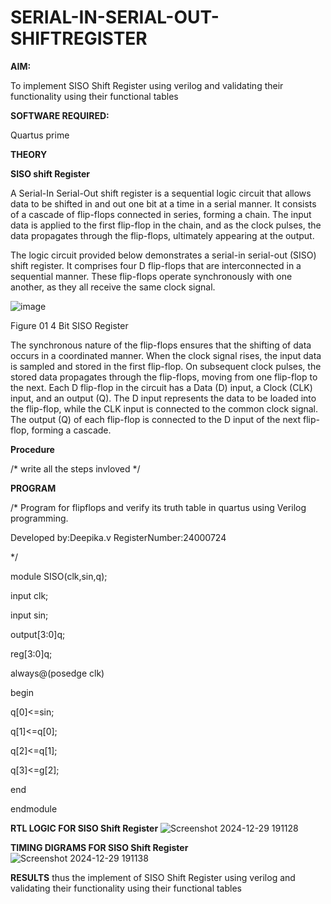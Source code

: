 # SERIAL-IN-SERIAL-OUT-SHIFTREGISTER

**AIM:**

To implement  SISO Shift Register using verilog and validating their functionality using their functional tables

**SOFTWARE REQUIRED:**

Quartus prime

**THEORY**

**SISO shift Register**

A Serial-In Serial-Out shift register is a sequential logic circuit that allows data to be shifted in and out one bit at a time in a serial manner. It consists of a cascade of flip-flops connected in series, forming a chain. The input data is applied to the first flip-flop in the chain, and as the clock pulses, the data propagates through the flip-flops, ultimately appearing at the output.

The logic circuit provided below demonstrates a serial-in serial-out (SISO) shift register. It comprises four D flip-flops that are interconnected in a sequential manner. These flip-flops operate synchronously with one another, as they all receive the same clock signal.

![image](https://github.com/naavaneetha/SERIAL-IN-SERIAL-OUT-SHIFTREGISTER/assets/154305477/e81c4072-37f9-46c6-8145-566764b74c3a)

Figure 01 4 Bit SISO Register

The synchronous nature of the flip-flops ensures that the shifting of data occurs in a coordinated manner. When the clock signal rises, the input data is sampled and stored in the first flip-flop. On subsequent clock pulses, the stored data propagates through the flip-flops, moving from one flip-flop to the next.
Each D flip-flop in the circuit has a Data (D) input, a Clock (CLK) input, and an output (Q). The D input represents the data to be loaded into the flip-flop, while the CLK input is connected to the common clock signal. The output (Q) of each flip-flop is connected to the D input of the next flip-flop, forming a cascade.

**Procedure**

/* write all the steps invloved */

**PROGRAM**

/* Program for flipflops and verify its truth table in quartus using Verilog programming.

Developed by:Deepika.v 
RegisterNumber:24000724

*/

module SISO(clk,sin,q);

input clk;

input sin;

output[3:0]q;

reg[3:0]q;

always@(posedge clk)

begin

q[0]<=sin;

q[1]<=q[0];

q[2]<=q[1];

q[3]<=g[2];

end 

endmodule

**RTL LOGIC FOR SISO Shift Register**
![Screenshot 2024-12-29 191128](https://github.com/user-attachments/assets/f1e9387f-dc2b-4667-8bfd-7b46b0d59be3)

**TIMING DIGRAMS FOR SISO Shift Register**
![Screenshot 2024-12-29 191138](https://github.com/user-attachments/assets/22877d08-736a-49ef-822f-77acdada5eaf)

**RESULTS**
thus the implement of SISO Shift Register using verilog and validating their functionality using their functional tables
